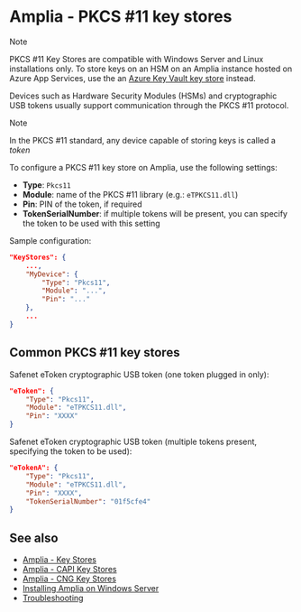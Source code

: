 ﻿# Amplia - PKCS #11 key stores

> [!NOTE]
> PKCS #11 Key Stores are compatible with Windows Server and Linux installations only. To store keys on an HSM on an Amplia instance hosted on Azure App Services, use the an [Azure Key Vault key store](azure.md) instead.

Devices such as Hardware Security Modules (HSMs) and cryptographic USB tokens usually support communication through the
PKCS #11 protocol.

> [!NOTE]
> In the PKCS #11 standard, any device capable of storing keys is called a *token*

To configure a PKCS #11 key store on Amplia, use the following settings:

* **Type**: `Pkcs11`
* **Module**: name of the PKCS #11 library (e.g.: `eTPKCS11.dll`)
* **Pin**: PIN of the token, if required
* **TokenSerialNumber**: if multiple tokens will be present, you can specify the token to be used with this setting 

Sample configuration:

```json
"KeyStores": {
	...,
	"MyDevice": {
		"Type": "Pkcs11",
		"Module": "...",
		"Pin": "..."
	},
	...
}
```

## Common PKCS #11 key stores

Safenet eToken cryptographic USB token (one token plugged in only):

```json
"eToken": {
	"Type": "Pkcs11",
	"Module": "eTPKCS11.dll",
	"Pin": "XXXX"
}
```

Safenet eToken cryptographic USB token (multiple tokens present, specifying the token to be used):

```json
"eTokenA": {
	"Type": "Pkcs11",
	"Module": "eTPKCS11.dll",
	"Pin": "XXXX",
	"TokenSerialNumber": "01f5cfe4"
}
```

## See also

* [Amplia - Key Stores](index.md)
* [Amplia - CAPI Key Stores](capi.md)
* [Amplia - CNG Key Stores](cng.md)
* [Installing Amplia on Windows Server](../install.md)
* [Troubleshooting](../troubleshoot/index.md)
